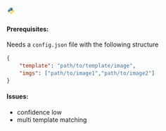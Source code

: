 <code><img height="20" src="https://raw.githubusercontent.com/github/explore/80688e429a7d4ef2fca1e82350fe8e3517d3494d/topics/python/python.png"></code>

#### Prerequisites:
Needs a `config.json` file with the following structure
```json
{
    "template": "path/to/template/image",
    "imgs": ["path/to/image1","path/to/image2"]
}
```

#### Issues:
- confidence low
- multi template matching
